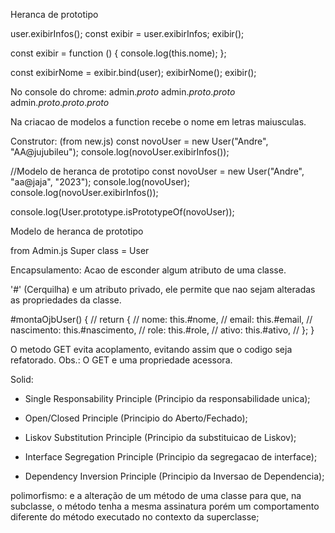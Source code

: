 Heranca de prototipo

user.exibirInfos();
const exibir = user.exibirInfos;
exibir();

const exibir = function () {
console.log(this.nome);
};

const exibirNome = exibir.bind(user);
exibirNome();
exibir();

No console do chrome:
admin._proto_
admin._proto_._proto_
admin._proto_._proto_._proto_

Na criacao de modelos a function recebe o nome em letras maiusculas.

Construtor: (from new.js)
const novoUser = new User("Andre", "AA@jujubileu");
console.log(novoUser.exibirInfos());

//Modelo de heranca de prototipo
const novoUser = new User("Andre", "aa@jaja", "2023");
console.log(novoUser);
console.log(novoUser.exibirInfos());

console.log(User.prototype.isPrototypeOf(novoUser));

Modelo de heranca de prototipo

from Admin.js
Super class = User

Encapsulamento: Acao de esconder algum atributo de uma classe.

'#' (Cerquilha) e um atributo privado, ele permite que nao sejam alteradas as propriedades da classe.

#montaOjbUser() {
// return {
// nome: this.#nome,
// email: this.#email,
// nascimento: this.#nascimento,
// role: this.#role,
// ativo: this.#ativo,
// };
}

O metodo GET evita acoplamento, evitando assim que o codigo seja refatorado.
Obs.: O GET e uma propriedade acessora.

Solid:

-   Single Responsability Principle (Principio da responsabilidade unica);

-   Open/Closed Principle (Principio do Aberto/Fechado);

-   Liskov Substitution Principle (Principio da substituicao de Liskov);

-   Interface Segregation Principle (Principio da segregacao de interface);

-   Dependency Inversion Principle (Principio da Inversao de Dependencia);

polimorfismo: e a alteração de um método de uma classe para que, na subclasse, o método tenha a mesma assinatura porém um comportamento diferente do método executado no contexto da superclasse;
